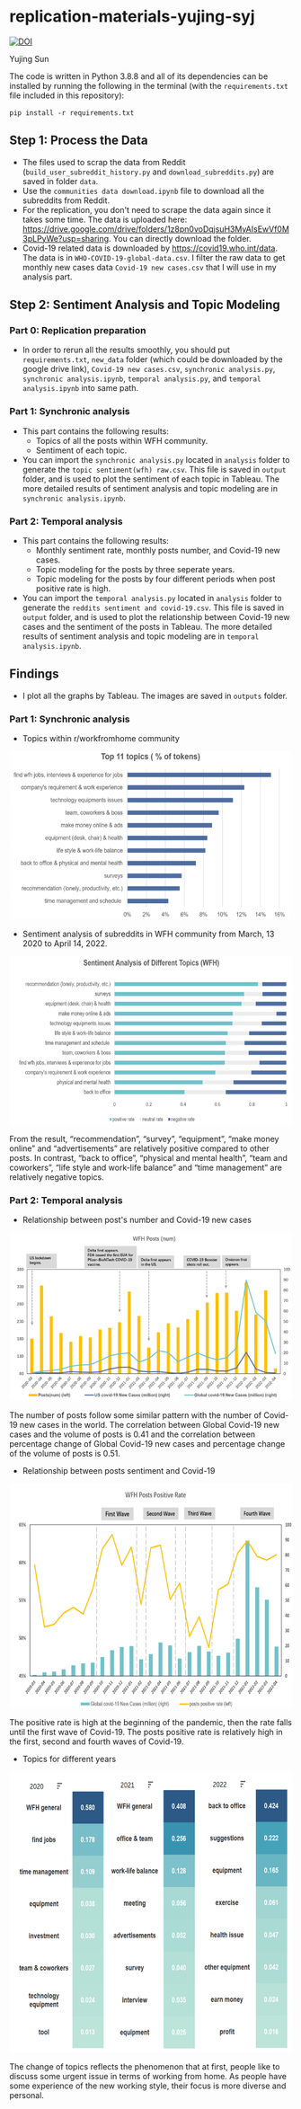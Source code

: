 # replication-materials-yujing-syj

[![DOI](https://zenodo.org/badge/480985442.svg)](https://zenodo.org/badge/latestdoi/480985442)


Yujing Sun

The code is written in Python 3.8.8 and all of its dependencies can be installed by running the following in the terminal (with the `requirements.txt` file included in this repository):

```
pip install -r requirements.txt
```

## Step 1: Process the Data

- The files used to scrap the data from Reddit (`build_user_subreddit_history.py` and `download_subreddits.py`) are saved in folder `data`. 
- Use the `communities data download.ipynb` file to download all the subreddits from Reddit.  
- For the replication, you don't need to scrape the data again since it takes some time. The data is uploaded here: https://drive.google.com/drive/folders/1z8pn0voDqjsuH3MyAIsEwVf0M3pLPyWe?usp=sharing. You can directly download the folder.
- Covid-19 related data is downloaded by https://covid19.who.int/data. The data is in `WHO-COVID-19-global-data.csv`. I filter the raw data to get monthly new cases data `Covid-19 new cases.csv` that I will use in my analysis part.

## Step 2: Sentiment Analysis and Topic Modeling

### Part 0: Replication preparation

- In order to rerun all the results smoothly, you should put `requirements.txt`, `new_data` folder (which could be downloaded by the google drive link), `Covid-19 new cases.csv`, `synchronic analysis.py`, `synchronic analysis.ipynb`, `temporal analysis.py`, and `temporal analysis.ipynb` into same path.

### Part 1: Synchronic analysis

- This part contains the following results: 
  -  Topics of all the posts within WFH community. 
  -  Sentiment of each topic.
- You can import the `synchronic analysis.py` located in `analysis` folder to generate the `topic sentiment(wfh) raw.csv`. This file is saved in `output` folder, and is used to plot the sentiment of each topic in Tableau. The more detailed results of sentiment analysis and topic modeling are in `synchronic analysis.ipynb`.

### Part 2: Temporal analysis

- This part contains the following results: 
  -  Monthly sentiment rate, monthly posts number, and Covid-19 new cases. 
  -  Topic modeling for the posts by three seperate years. 
  -  Topic modeling for the posts by four different periods when post positive rate is high.
- You can import the `temporal analysis.py` located in `analysis` folder to generate the `reddits sentiment and covid-19.csv`. This file is saved in `output` folder, and is used to plot the relationship between Covid-19 new cases and the sentiment of the posts in Tableau. The more detailed results of sentiment analysis and topic modeling are in `temporal analysis.ipynb`.



## Findings

- I plot all the graphs by Tableau. The images are saved in `outputs` folder.


   
### Part 1: Synchronic analysis
   
- Topics within r/workfromhome community
    
<img src="./outputs/top 11 topics.png" width="500" height="300">
     
- Sentiment analysis of subreddits in WFH community from March, 13 2020 to April 14, 2022.  
    
<img src="./outputs/sentiment analysis of different topics.png" width="600" height="300">
     
From the result, “recommendation”, “survey”, “equipment”, “make money online” and “advertisements” are relatively positive compared to other posts. In contrast, “back to office”, “physical and mental health”, “team and coworkers”, “life style and work-life balance” and “time management” are relatively negative topics.    
   
### Part 2: Temporal analysis
    
- Relationship between post's number and Covid-19 new cases
     
<img src="./outputs/trend of monthly posts number and Covid-19 cases.png" width="600" height="300">
       
The number of posts follow some similar pattern with the number of Covid-19 new cases in the world. The correlation between Global Covid-19 new cases and the volume of posts is 0.41 and the correlation between percentage change of Global Covid-19 new cases and percentage change of the volume of posts is 0.51.
    
- Relationship between posts sentiment and Covid-19  
    
<img src="./outputs/trend of monthly posts positive rate and Covid-19 cases.png" width="600" height="400">
     
The positive rate is high at the beginning of the pandemic, then the rate falls until the first wave of Covid-19. The posts positive rate is relatively high in the first, second and fourth waves of Covid-19. 
     
- Topics for different years
    
<img src="./outputs/topic for each year.png" width="600" height="500">
      
The change of topics reflects the phenomenon that at first, people like to discuss some urgent issue in terms of working from home. As people have some experience of the new working style, their focus is more diverse and personal. 
      
   
